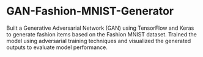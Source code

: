 # GAN-Fashion-MNIST-Generator
Built a Generative Adversarial Network (GAN) using TensorFlow and Keras to generate fashion items based on the Fashion MNIST dataset. Trained the model using adversarial training techniques and visualized the generated outputs to evaluate model performance.
